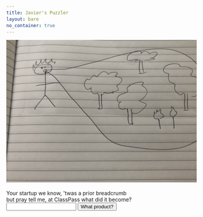 ```yaml
---
title: Javier's Puzzler
layout: bare
no_container: true
---
```


<div class="img-splash">
    <div class="img-container">
        <img src="oreilly.jpg" />
    </div>
</div>

<div class="container">
<br>
Your startup we know, 'twas a prior breadcrumb<br>
but pray tell me, at ClassPass what did it become?<br>

<input id="guess" name="guess" />
<input type="button" value="What product?" onclick="window.open('/puzzle/javier/' + document.getElementById('guess').value)" />
</div>
